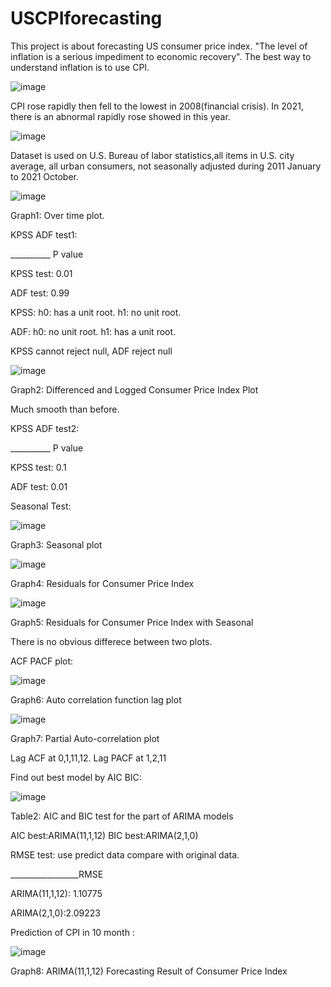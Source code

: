 # USCPIforecasting
This project is about forecasting US consumer price index. "The level of inflation is a serious impediment to economic recovery". The best way to understand inflation is to use CPI. 

![image](https://user-images.githubusercontent.com/100450841/155900844-1449b655-5840-47fe-91ec-eea6d55ad3f9.png)

CPI rose rapidly then fell to the lowest in 2008(financial crisis). In 2021, there is an abnormal rapidly rose showed in this year.

![image](https://user-images.githubusercontent.com/100450841/155901204-3c600cf2-6bbd-4cf2-bbf1-4d7068eb6e09.png)

Dataset is used on U.S. Bureau of labor statistics,all items in U.S. city average, all urban consumers, not seasonally adjusted during 2011 January to 2021 October.

![image](https://user-images.githubusercontent.com/100450841/155901269-b092c40f-da78-4c26-89be-e626621012ea.png)

Graph1: Over time plot.

KPSS ADF test1:

  __________ P value

  KPSS test: 0.01

  ADF test: 0.99

KPSS: h0: has a unit root. h1: no unit root. 

ADF: h0: no unit root. h1: has a unit root.

KPSS cannot reject null, ADF reject null

![image](https://user-images.githubusercontent.com/100450841/155901401-1830e928-64c7-40d7-a8cb-37d86af19238.png)

Graph2: Differenced and Logged Consumer Price Index Plot

Much smooth than before.


KPSS ADF test2:

__________ P value

KPSS test: 0.1

ADF test: 0.01



Seasonal Test:

![image](https://user-images.githubusercontent.com/100450841/155901585-34e5e644-a2f4-4fc6-82f5-1004b0bdb520.png)

Graph3: Seasonal plot

![image](https://user-images.githubusercontent.com/100450841/155901613-759899f9-9933-45ff-9412-423edec083d3.png)

Graph4: Residuals for Consumer Price Index

![image](https://user-images.githubusercontent.com/100450841/155901626-a1aa18fa-5050-4061-b68c-4e2ad0cd553c.png)

Graph5: Residuals for Consumer Price Index with Seasonal

There is no obvious differece between two plots.



 
ACF PACF plot:

![image](https://user-images.githubusercontent.com/100450841/155901686-15c3c412-f04e-42c5-932d-e058fe9d67d7.png)

Graph6: Auto correlation function lag plot

![image](https://user-images.githubusercontent.com/100450841/155901743-41bf10ad-853b-4c5b-a8b4-9c26f0447240.png)

Graph7: Partial Auto-correlation plot


Lag ACF at 0,1,11,12.  Lag PACF at 1,2,11



Find out best model by AIC BIC:

![image](https://user-images.githubusercontent.com/100450841/155901824-93fc9e5a-3c81-4bcd-adc9-f121e59f405f.png)

Table2: AIC and BIC test for the part of ARIMA models


AIC best:ARIMA(11,1,12) BIC best:ARIMA(2,1,0)



RMSE test: use predict data compare with original data.

_________________RMSE

ARIMA(11,1,12): 1.10775

ARIMA(2,1,0):2.09223




Prediction of CPI in 10 month : 

![image](https://user-images.githubusercontent.com/100450841/155901952-ad82dd61-6c9f-4819-815c-d96af32033f7.png)

Graph8: ARIMA(11,1,12) Forecasting Result of Consumer Price Index
